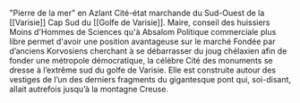 "Pierre de la mer" en Azlant
Cité-état marchande du Sud-Ouest de la [[Varisie]]
Cap Sud du [[Golfe de Varisie]].
Maire, conseil des huissiers
Moins d'Hommes de Sciences qu'à Absalom
Politique commerciale plus libre  permet d'avoir une position avantageuse sur le marché
Fondée par d’anciens Korvosiens cherchant à se débarrasser du joug chélaxien afin de fonder une métropole démocratique, la célèbre Cité des monuments se dresse à l’extrême sud du golfe de Varisie. Elle est construite autour des vestiges de l’un des derniers fragments du gigantesque pont qui, soi-disant, allait autrefois jusqu’à la montagne Creuse.

